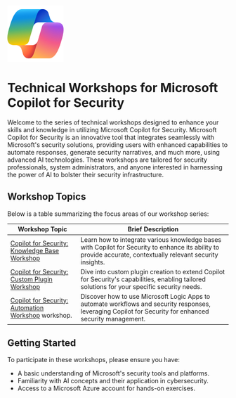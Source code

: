 ![Copilot for Security Overview](https://github.com/Azure/Copilot-For-Security/blob/main/Images/ic_fluent_copilot_64_64%402x.png)

# Technical Workshops for Microsoft Copilot for Security

Welcome to the series of technical workshops designed to enhance your skills and knowledge in utilizing Microsoft Copilot for Security. Microsoft Copilot for Security is an innovative tool that integrates seamlessly with Microsoft's security solutions, providing users with enhanced capabilities to automate responses, generate security narratives, and much more, using advanced AI technologies. These workshops are tailored for security professionals, system administrators, and anyone interested in harnessing the power of AI to bolster their security infrastructure.

## Workshop Topics

Below is a table summarizing the focus areas of our workshop series:

| Workshop Topic                                      | Brief Description                                                                                                                                 |
|-----------------------------------------------------|---------------------------------------------------------------------------------------------------------------------------------------------------|
|[Copilot for Security: Knowledge Base Workshop](https://github.com/Azure/Copilot-For-Security/tree/main/Technical%20Workshops/Knowledge%20base%20Workshop)| Learn how to integrate various knowledge bases with Copilot for Security to enhance its ability to provide accurate, contextually relevant security insights. |
| [Copilot for Security: Custom Plugin Workshop](https://github.com/Azure/Copilot-For-Security/tree/main/Technical%20Workshops/Custom%20Plugin%20Workshop)| Dive into custom plugin creation to extend Copilot for Security's capabilities, enabling tailored solutions for your specific security needs.      |
|[Copilot for Security: Automation Workshop](https://github.com/Azure/Copilot-For-Security/tree/main/Technical%20Workshops/Automation%20Workshop) workshop.| Discover how to use Microsoft Logic Apps to automate workflows and security responses, leveraging Copilot for Security for enhanced security management. |

## Getting Started

To participate in these workshops, please ensure you have:

- A basic understanding of Microsoft's security tools and platforms.
- Familiarity with AI concepts and their application in cybersecurity.
- Access to a Microsoft Azure account for hands-on exercises.


